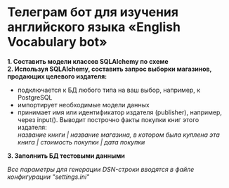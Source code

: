 # Телеграм бот для изучения английского языка «English Vocabulary bot»

**1. Составить модели классов SQLAlchemy по схеме**   
**2. Используя SQLAlchemy, составить запрос выборки магазинов, продающих целевого издателя:** 
* подключается к БД любого типа на ваш выбор, например, к PostgreSQL
* импортирует необходимые модели данных
* принимает имя или идентификатор издателя (publisher), например, через input(). Выводит построчно факты покупки книг этого издателя:  
    *название книги | название магазина, в котором была куплена эта книга | стоимость покупки | дата покупки*

**3. Заполнить БД тестовыми данными**  
   
*Все параметры для генерации DSN-строки вводятся в файле конфигурации "settings.ini"*